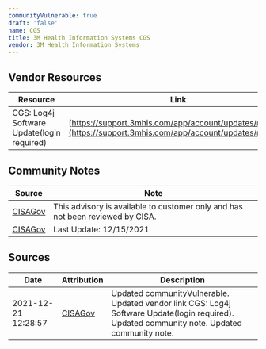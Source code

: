 ```yaml
---
communityVulnerable: true
draft: 'false'
name: CGS
title: 3M Health Information Systems CGS
vendor: 3M Health Information Systems
---
```


## Vendor Resources
| Resource | Link |
| --- | --- |
| CGS: Log4j Software Update(login required) | [https://support.3mhis.com/app/account/updates/ri/5210](https://support.3mhis.com/app/account/updates/ri/5210) |


## Community Notes
| Source | Note |
| --- | --- |
| [CISAGov](https://raw.githubusercontent.com/cisagov/log4j-affected-db/develop/README.md) | This advisory is available to customer only and has not been reviewed by CISA. |
| [CISAGov](https://raw.githubusercontent.com/cisagov/log4j-affected-db/develop/README.md) | Last Update: 12/15/2021 |

## Sources
| Date | Attribution | Description |
| --- | --- | --- |
| 2021-12-21 12:28:57 | [CISAGov](https://raw.githubusercontent.com/cisagov/log4j-affected-db/develop/README.md) | Updated communityVulnerable. Updated vendor link CGS: Log4j Software Update(login required). Updated community note. Updated community note.  |
